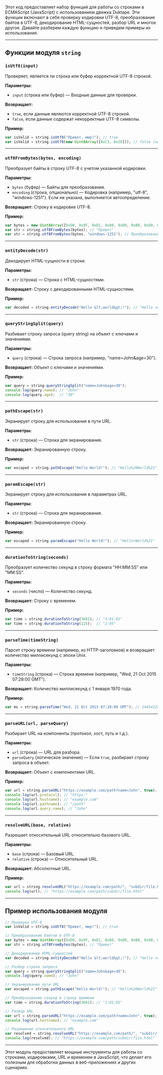 Этот код предоставляет набор функций для работы со строками в ECMAScript (JavaScript) с использованием движка Duktape. Эти функции включают в себя проверку кодировки UTF-8, преобразование байтов в UTF-8, декодирование HTML-сущностей, разбор URL и многое другое. Давайте разберем каждую функцию и приведем примеры их использования.

---

## Функции модуля `string`

### `isUtf8(input)`
Проверяет, является ли строка или буфер корректной UTF-8 строкой.

**Параметры:**
- `input` (строка или буфер) — Входные данные для проверки.

**Возвращает:**
- `true`, если данные являются корректной UTF-8 строкой.
- `false`, если данные содержат некорректные UTF-8 символы.

**Пример:**
```javascript
var isValid = string.isUtf8("Привет, мир!"); // true
var isValid = string.isUtf8(new Uint8Array([0xC3, 0x28])); // false (некорректный UTF-8)
```

---

### `utf8FromBytes(bytes, encoding)`
Преобразует байты в строку UTF-8 с учетом указанной кодировки.

**Параметры:**
- `bytes` (буфер) — Байты для преобразования.
- `encoding` (строка, опционально) — Кодировка (например, "utf-8", "windows-1251"). Если не указана, выполняется автоопределение.

**Возвращает:**
Строку в кодировке UTF-8.

**Пример:**
```javascript
var bytes = new Uint8Array([0xD0, 0x9F, 0xD1, 0x80, 0xD0, 0xB8, 0xD0, 0xB2, 0xD0, 0xB5, 0xD1, 0x82]);
var str = string.utf8FromBytes(bytes); // "Привет"
var str = string.utf8FromBytes(bytes, "windows-1251"); // Преобразование из Windows-1251
```

---

### `entityDecode(str)`
Декодирует HTML-сущности в строке.

**Параметры:**
- `str` (строка) — Строка с HTML-сущностями.

**Возвращает:**
Строку с декодированными HTML-сущностями.

**Пример:**
```javascript
var decoded = string.entityDecode("Hello &lt;world&gt;!"); // "Hello <world>!"
```

---

### `queryStringSplit(query)`
Разбивает строку запроса (query string) на объект с ключами и значениями.

**Параметры:**
- `query` (строка) — Строка запроса (например, "name=John&age=30").

**Возвращает:**
Объект с ключами и значениями.

**Пример:**
```javascript
var query = string.queryStringSplit("name=John&age=30");
console.log(query.name); // "John"
console.log(query.age);  // "30"
```

---

### `pathEscape(str)`
Экранирует строку для использования в пути URL.

**Параметры:**
- `str` (строка) — Строка для экранирования.

**Возвращает:**
Экранированную строку.

**Пример:**
```javascript
var escaped = string.pathEscape("Hello World!"); // "Hello%20World%21"
```

---

### `paramEscape(str)`
Экранирует строку для использования в параметрах URL.

**Параметры:**
- `str` (строка) — Строка для экранирования.

**Возвращает:**
Экранированную строку.

**Пример:**
```javascript
var escaped = string.paramEscape("Hello World!"); // "Hello+World%21"
```

---

### `durationToString(seconds)`
Преобразует количество секунд в строку формата "HH:MM:SS" или "MM:SS".

**Параметры:**
- `seconds` (число) — Количество секунд.

**Возвращает:**
Строку с временем.

**Пример:**
```javascript
var time = string.durationToString(3661); // "1:01:01"
var time = string.durationToString(125);  // "2:05"
```

---

### `parseTime(timeString)`
Парсит строку времени (например, из HTTP-заголовков) и возвращает количество миллисекунд с эпохи Unix.

**Параметры:**
- `timeString` (строка) — Строка времени (например, "Wed, 21 Oct 2015 07:28:00 GMT").

**Возвращает:**
Количество миллисекунд с 1 января 1970 года.

**Пример:**
```javascript
var ms = string.parseTime("Wed, 21 Oct 2015 07:28:00 GMT"); // 1445412480000
```

---

### `parseURL(url, parseQuery)`
Разбирает URL на компоненты (протокол, хост, путь и т.д.).

**Параметры:**
- `url` (строка) — URL для разбора.
- `parseQuery` (логическое значение) — Если `true`, разбирает строку запроса в объект.

**Возвращает:**
Объект с компонентами URL.

**Пример:**
```javascript
var url = string.parseURL("https://example.com/path?name=John", true);
console.log(url.protocol); // "https:"
console.log(url.hostname); // "example.com"
console.log(url.pathname); // "/path"
console.log(url.query.name); // "John"
```

---

### `resolveURL(base, relative)`
Разрешает относительный URL относительно базового URL.

**Параметры:**
- `base` (строка) — Базовый URL.
- `relative` (строка) — Относительный URL.

**Возвращает:**
Абсолютный URL.

**Пример:**
```javascript
var url = string.resolveURL("https://example.com/path/", "subdir/file.html");
console.log(url); // "https://example.com/path/subdir/file.html"
```

---

## Пример использования модуля

```javascript
// Проверка UTF-8
var isValid = string.isUtf8("Привет, мир!"); // true

// Преобразование байтов в UTF-8
var bytes = new Uint8Array([0xD0, 0x9F, 0xD1, 0x80, 0xD0, 0xB8, 0xD0, 0xB2, 0xD0, 0xB5, 0xD1, 0x82]);
var str = string.utf8FromBytes(bytes); // "Привет"

// Декодирование HTML-сущностей
var decoded = string.entityDecode("Hello &lt;world&gt;!"); // "Hello <world>!"

// Разбор строки запроса
var query = string.queryStringSplit("name=John&age=30");
console.log(query.name); // "John"

// Экранирование пути URL
var escaped = string.pathEscape("Hello World!"); // "Hello%20World%21"

// Преобразование секунд в строку времени
var time = string.durationToString(3661); // "1:01:01"

// Разбор URL
var url = string.parseURL("https://example.com/path?name=John", true);
console.log(url.hostname); // "example.com"

// Разрешение относительного URL
var resolved = string.resolveURL("https://example.com/path/", "subdir/file.html");
console.log(resolved); // "https://example.com/path/subdir/file.html"
```

---

Этот модуль предоставляет мощные инструменты для работы со строками, кодировками, URL и временем в JavaScript, что делает его полезным для обработки данных в веб-приложениях и других сценариях.
